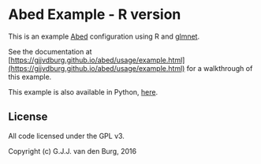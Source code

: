 Abed Example - R version
========================

This is an example [Abed](https://github.com/GjjvdBurg/abed) configuration 
using R and 
[glmnet](https://cran.r-project.org/web/packages/glmnet/index.html).

See the documentation at 
[https://gjjvdburg.github.io/abed/usage/example.html](https://gjjvdburg.github.io/abed/usage/example.html) 
for a walkthrough of this example.

This example is also available in Python, 
[here](https://github.com/GjjvdBurg/abed_example_python).

## License
All code licensed under the GPL v3.

Copyright (c) G.J.J. van den Burg, 2016
